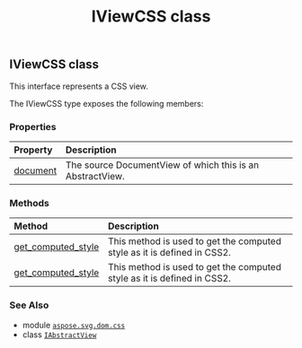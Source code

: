 ﻿---
title: IViewCSS class
second_title: Aspose.SVG for Python via .NET API References
description: 
type: docs
weight: 310
url: /python-net/aspose.svg.dom.css/iviewcss/
is_root: false
---

## IViewCSS class

This interface represents a CSS view.



The IViewCSS type exposes the following members:

### Properties
| Property | Description |
| :- | :- |
| [document](/svg/python-net/aspose.svg.dom.css/iviewcss/document) | The source DocumentView of which this is an AbstractView. |


### Methods
| Method | Description |
| :- | :- |
| [get_computed_style](/svg/python-net/aspose.svg.dom.css/iviewcss/get_computed_style/#aspose.svg.dom.Element) | This method is used to get the computed style as it is defined in CSS2. |
| [get_computed_style](/svg/python-net/aspose.svg.dom.css/iviewcss/get_computed_style/#aspose.svg.dom.Element-str) | This method is used to get the computed style as it is defined in CSS2. |



### See Also
* module [`aspose.svg.dom.css`](..)
* class [`IAbstractView`](/svg/python-net/aspose.svg.dom.views/iabstractview)
